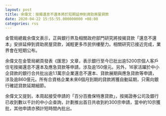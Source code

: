 ```yaml
---
layout: post
title: 余偉文：按揭還息不還本將於短期延伸到資助房屋貸款
date: 2020-04-22 15:55:55.000000000 +08:00
categories: rss
---
```


金管局總裁余偉文表示，正與銀行界及相關政府部門研究將按揭貸款「還息不還本」安排延伸到資助房屋貸款，減輕更多市民供樓壓力。相關研究已接近完成，業界會在短期公布。

余偉文在金管局網頁發表《匯思》文章，表示銀行至今已批出逾5200宗個人客戶住宅按揭還息不還本及應急貸款等申請，涉及逾150億元。另外，16家活躍於中小企貸款的銀行合共批出逾1.1萬宗企業還息不還本、貸款展期與應急貸款等申請，涉及逾860億元。所有合資格企業未來6個月到期的貸款將獲自動延期，只需向銀行確認貸款延期細節。

余偉文又提到，本周起接受申請的「百分百擔保特惠貸款」，按揭證券公司及銀行已收到數以千計的中小企查詢，計劃推出首日共收到約300宗申請，當中約10宗獲批，其他申請亦預計短時間內批出。
